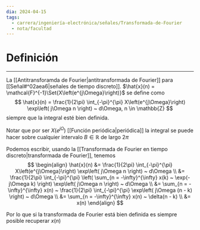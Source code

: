 ```yaml
---
dia: 2024-04-15
tags:
  - carrera/ingeniería-electrónica/señales/Transformada-de-Fourier
  - nota/facultad
---
```

# Definición
---
La [[Antitransforamda de Fourier|antitransformada de Fourier]] para [[Señal#^02aea6|señales de tiempo discreto]]. $\hat{x}(n) = \mathcal{F}^{-1}\Set{X\left(e^{j\Omega}\right)}$ se define como $$ \hat{x}(n) = \frac{1}{2\pi} \int_{-\pi}^{\pi} X\left(e^{j\Omega}\right) \exp\left( j\Omega n \right) ~ d\Omega, n \in \mathbb{Z} $$ siempre que la integral esté bien definida.

Notar que por ser $X\left(e^{j\Omega}\right)$ [[Función periódica|periódica]] la integral se puede hacer sobre cualquier intervalo $B \in \mathbb{R}$ de largo $2\pi$

Podemos escribir, usando la [[Transformada de Fourier en tiempo discreto|transformada de Fourier]], tenemos $$ \begin{align} 
	\hat{x}(n) &= \frac{1}{2\pi} \int_{-\pi}^{\pi} X\left(e^{j\Omega}\right) \exp\left( j\Omega n \right) ~ d\Omega \\
	&= \frac{1}{2\pi} \int_{-\pi}^{\pi} \left( \sum_{n = -\infty}^{\infty} x(k) ~ \exp(-j\Omega k) \right) \exp\left( j\Omega n \right) ~ d\Omega \\
	&= \sum_{n = -\infty}^{\infty} x(n) ~ \frac{1}{2\pi} \int_{-\pi}^{\pi} \exp\left( j\Omega (n - k) \right) ~ d\Omega \\
	&= \sum_{n = -\infty}^{\infty} x(n) ~ \delta(n - k) \\
	&= x(n)
\end{align} $$

Por lo que si la transformada de Fourier está bien definida es siempre posible recuperar $x(n)$


